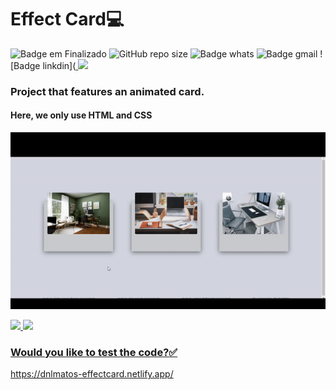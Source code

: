 # Effect Card:computer:

![Badge em Finalizado](http://img.shields.io/static/v1?label=STATUS&message=FINISHED&color=GREEN&style=for-the-badge)
![GitHub repo size](https://img.shields.io/github/repo-size/iuricode/README-template?style=for-the-badge)
![Badge whats](https://img.shields.io/badge/WhatsApp-25D366?style=for-the-badge&logo=whatsapp&logoColor=white)
![Badge gmail](https://img.shields.io/badge/Gmail-D14836?style=for-the-badge&logo=gmail&logoColor=white)
![Badge linkdin](<a href="https://www.linkedin.com/in/georgine-danilo" alt="linkedin" target="_blank">
<img src="https://img.shields.io/badge/LinkedIn-%230077B5.svg?&style=flat-square&logo=linkedin&logoColor=white">
</a>
### Project that features an animated card.
#### Here, we only use HTML and CSS
![responsiveCard](https://github.com/dnlMatos/cardResponsive/blob/main/ezgif.com-gif-maker%20(2).gif)
<div>  
  <a href="https://github.com/dnlMatos">  
  <img height="180em" src="https://github-readme-stats.vercel.app/api/top-langs/?username=dnlMatos&layout=compact&langs_count=7&theme=default"/>  
  <img height="180em" src="https://github-readme-stats.vercel.app/api?username=dnlMatos&show_icons=true&theme=default&include_all_commits=true&count_private=true"/>  
</div>

### Would you like to test the code?:white_check_mark:
https://dnlmatos-effectcard.netlify.app/
